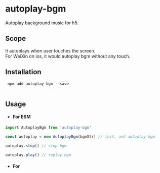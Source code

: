 # autoplay-bgm
Autoplay background music for h5.

 ## Scope
It autoplays when user touches the screen.
<br>For WeiXin on ios, it would autoplay bgm without any touch.

 ## Installation
```javascript
 npm add autoplay-bgm --save
 
 ```
 ## Usage

 * #### For ESM
```javascript
import AutoplayBgm from 'autoplay-bgm'

const autoplay = new AutoplayBgm(bgmStr) // init, and autoplay bgm

autoplay.stop() // stop bgm

autoplay.play() // replay bgm

```

   * #### For <script>
  ```javascript
  <script type="module" async>
        import AutoPlay from '/bundle.esm.js'
        var audio = new AutoPlay('/testAudio.mp3')
        window.audio = new AutoPlay('/testAudio.mp3')
        window.stop = function  () {
            console.log('～111～')
            window.audio.stop()
        }
        window.replay = () => {
            console.log('～222～')
            audio.replay()
        }
        const str1 = '<button id="stop" type="button" onclick=\"stop()\">停止</button>'
        const str2 = '<button type="button" onclick="replay()">重新播放</button>'
        var btnsWrap = document.createElement('div')
        btnsWrap.innerHTML = str1 + str2
        document.body.appendChild(btnsWrap)                
    </script>
  ```

